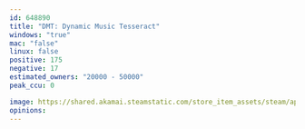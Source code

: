 ```yaml
---
id: 648890
title: "DMT: Dynamic Music Tesseract"
windows: "true"
mac: "false"
linux: false
positive: 175
negative: 17
estimated_owners: "20000 - 50000"
peak_ccu: 0

image: https://shared.akamai.steamstatic.com/store_item_assets/steam/apps/648890/header.jpg?t=1565547100
opinions:
---
```

